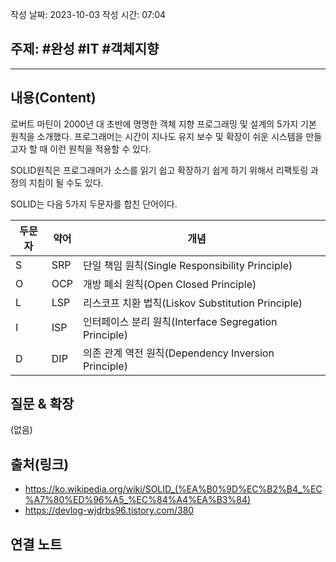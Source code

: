 
작성 날짜: 2023-10-03
작성 시간: 07:04

## 주제: #완성 #IT #객체지향

----
## 내용(Content)

로버트 마틴이 2000년 대 초반에 명명한 객체 지향 프로그래밍 및 설계의 5가지 기본 원칙을 소개했다. 프로그래머는 시간이 지나도 유지 보수 및 확장이 쉬운 시스템을 만들고자 할 때 이런 원칙을 적용할 수 있다.

SOLID원칙은 프로그래머가 소스를 읽기 쉽고 확장하기 쉽게 하기 위해서 리팩토링 과정의 지침이 될 수도 있다. 

SOLID는 다음 5가지 두문자를 합친 단어이다.

| 두문자 | 약어 | 개념                                                  |     |
| ------ | ---- | ----------------------------------------------------- | --- |
| S      | SRP  | 단일 책임 원칙(Single Responsibility Principle)       |     |
| O      | OCP  | 개방 폐쇠 원칙(Open Closed Principle)                 |     |
| L      | LSP  | 리스코프 치환 법칙(Liskov Substitution Principle)     |     |
| I      | ISP  | 인터페이스 분리 원칙(Interface Segregation Principle) |     |
| D      | DIP  | 의존 관계 역전 원칙(Dependency Inversion Principle)   |     |

## 질문 & 확장

(없음)

## 출처(링크)

- https://ko.wikipedia.org/wiki/SOLID_(%EA%B0%9D%EC%B2%B4_%EC%A7%80%ED%96%A5_%EC%84%A4%EA%B3%84)
- https://devlog-wjdrbs96.tistory.com/380

## 연결 노트










